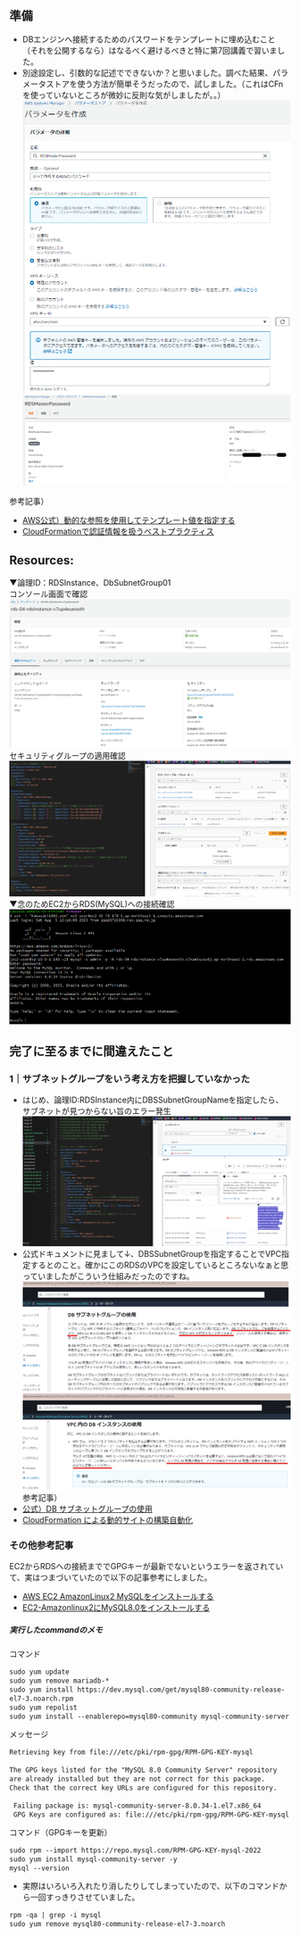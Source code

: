 ## 準備
* DBエンジンへ接続するためのパスワードをテンプレートに埋め込むこと（それを公開するなら）はなるべく避けるべきと特に第7回講義で習いました。
* 別途設定し、引数的な記述でできないか？と思いました。調べた結果、パラメータストアを使う方法が簡単そうだったので、試しました。（これはCFnを使っていないところが微妙に反則な気がしましたが。。）  
![パラメータストアRDSpass](image_10/400_パラメータストアRDSpass1.png)  
![パラメータストアRDSpass](image_10/400_パラメータストアRDSpass2.png)  

参考記事）
* [AWS公式）動的な参照を使用してテンプレート値を指定する](https://docs.aws.amazon.com/ja_jp/AWSCloudFormation/latest/UserGuide/dynamic-references.html)
* [CloudFormationで認証情報を扱うベストプラクティス](https://techblog.nhn-techorus.com/archives/17674)

## Resources:
▼論理ID：RDSInstance、DbSubnetGroup01<br>
コンソール画面で確認
![rdscomp1](image_10/401_rdscomp1.png)  
セキュリティグループの適用確認
![rdssg1](image_10/402_rdssg1.png)  
▼念のためEC2からRDS(MySQL)への接続確認  
![Ec2RDS接続確認](image_10/401_Ec2RDS接続確認.png)
## 完了に至るまでに間違えたこと
### 1｜サブネットグループをいう考え方を把握していなかった
* はじめ、論理ID:RDSInstance内にDBSSubnetGroupNameを指定したら、サブネットが見つからない旨のエラー発生
![DBsubnetGroupなしでミス](image_10/403_DBsubnetGroupなしでミス2.png)  
* 公式ドキュメントに見まして↓、DBSSubnetGroupを指定することでVPC指定するとのこと。確かにこのRDSのVPCを設定しているところないなぁと思っていましたがこういう仕組みだったのですね。  
  ![DBsubnetGでVPC指定](image_10/404_DBsubnetGでVPC指定-公式ドキュメント.png)  
  ![DBsubnetGはAZ異なる2つ以上を選択](image_10/405_DBsubnetGはAZ異なる2つ以上を選択-公式ドキュメント.png)  <br>参考記事）  
* [公式）DB サブネットグループの使用](https://docs.aws.amazon.com/ja_jp/AmazonRDS/latest/UserGuide/USER_VPC.WorkingWithRDSInstanceinaVPC.html#USER_VPC.Subnets)
* [CloudFormation による動的サイトの構築自動化](https://hackmd.io/@XPx55BOdQVm_Flkoze74_A/ByEmGFtXH)
### その他参考記事
EC2からRDSへの接続まででGPGキーが最新でないというエラーを返されていて、実はつまづいていたので以下の記事参考にしました。　
* [AWS EC2 AmazonLinux2 MySQLをインストールする](https://qiita.com/miriwo/items/eb09c065ee9bb7e8fe06)
* [EC2-Amazonlinux2にMySQL8.0をインストールする](https://tech.noricgeographic.com/amazonlinux2%E3%81%ABmysql8-0%E3%82%92%E3%82%A4%E3%83%B3%E3%82%B9%E3%83%88%E3%83%BC%E3%83%AB%E3%81%99%E3%82%8B/)
##### 実行したcommandのメモ
コマンド
```
sudo yum update
sudo yum remove mariadb-*
sudo yum install https://dev.mysql.com/get/mysql80-community-release-el7-3.noarch.rpm
sudo yum repolist
sudo yum install --enablerepo=mysql80-community mysql-community-server
```
メッセージ
```message
Retrieving key from file:///etc/pki/rpm-gpg/RPM-GPG-KEY-mysql

The GPG keys listed for the "MySQL 8.0 Community Server" repository are already installed but they are not correct for this package.
Check that the correct key URLs are configured for this repository.

 Failing package is: mysql-community-server-8.0.34-1.el7.x86_64
 GPG Keys are configured as: file:///etc/pki/rpm-gpg/RPM-GPG-KEY-mysql
```
コマンド（GPGキーを更新）
```
sudo rpm --import https://repo.mysql.com/RPM-GPG-KEY-mysql-2022
sudo yum install mysql-community-server -y
mysql --version
```
* 実際はいろいろ入れたり消したりしてしまっていたので、以下のコマンドから一回すっきりさせていました。
```
rpm -qa | grep -i mysql
sudo yum remove mysql80-community-release-el7-3.noarch
```